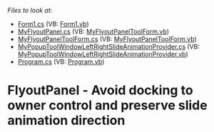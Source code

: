 <!-- default file list -->
*Files to look at*:

* [Form1.cs](./CS/WindowsFormsApplication741/Form1.cs) (VB: [Form1.vb](./VB/WindowsFormsApplication741/Form1.vb))
* [MyFlyoutPanel.cs](./CS/WindowsFormsApplication741/MyFlyoutPanel.cs) (VB: [MyFlyoutPanelToolForm.vb](./VB/WindowsFormsApplication741/MyFlyoutPanelToolForm.vb))
* [MyFlyoutPanelToolForm.cs](./CS/WindowsFormsApplication741/MyFlyoutPanelToolForm.cs) (VB: [MyFlyoutPanelToolForm.vb](./VB/WindowsFormsApplication741/MyFlyoutPanelToolForm.vb))
* [MyPopupToolWindowLeftRightSlideAnimationProvider.cs](./CS/WindowsFormsApplication741/MyPopupToolWindowLeftRightSlideAnimationProvider.cs) (VB: [MyPopupToolWindowLeftRightSlideAnimationProvider.vb](./VB/WindowsFormsApplication741/MyPopupToolWindowLeftRightSlideAnimationProvider.vb))
* [Program.cs](./CS/WindowsFormsApplication741/Program.cs) (VB: [Program.vb](./VB/WindowsFormsApplication741/Program.vb))
<!-- default file list end -->
# FlyoutPanel - Avoid docking to owner control and preserve slide animation direction

<br/>


